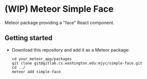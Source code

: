# (WIP) Meteor Simple Face

Meteor package providing a "face" React component.

## Getting started

* Download this repository and add it as a Meteor package:
    ```
    cd your_meteor_app/packages
    git clone git@gitlab.cs.washington.edu:mjyc/simple-face.git
    cd ../
    meteor add simple-face
    ```
